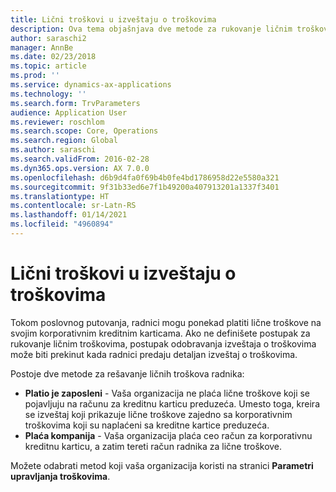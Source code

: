 ```yaml
---
title: Lični troškovi u izveštaju o troškovima
description: Ova tema objašnjava dve metode za rukovanje ličnim troškovima radnika u usluzi Microsoft Dynamics 365 Finance.
author: saraschi2
manager: AnnBe
ms.date: 02/23/2018
ms.topic: article
ms.prod: ''
ms.service: dynamics-ax-applications
ms.technology: ''
ms.search.form: TrvParameters
audience: Application User
ms.reviewer: roschlom
ms.search.scope: Core, Operations
ms.search.region: Global
ms.author: saraschi
ms.search.validFrom: 2016-02-28
ms.dyn365.ops.version: AX 7.0.0
ms.openlocfilehash: d6b9d4fa0f69b4b0fe4bd1786958d22e5580a321
ms.sourcegitcommit: 9f31b33ed6e7f1b49200a407913201a1337f3401
ms.translationtype: HT
ms.contentlocale: sr-Latn-RS
ms.lasthandoff: 01/14/2021
ms.locfileid: "4960894"
---
```

# <a name="personal-expenses-on-an-expense-report"></a>Lični troškovi u izveštaju o troškovima

Tokom poslovnog putovanja, radnici mogu ponekad platiti lične troškove na svojim korporativnim kreditnim karticama. Ako ne definišete postupak za rukovanje ličnim troškovima, postupak odobravanja izveštaja o troškovima može biti prekinut kada radnici predaju detaljan izveštaj o troškovima. 

Postoje dve metode za rešavanje ličnih troškova radnika:

- **Platio je zaposleni** - Vaša organizacija ne plaća lične troškove koji se pojavljuju na računu za kreditnu karticu preduzeća. Umesto toga, kreira se izveštaj koji prikazuje lične troškove zajedno sa korporativnim troškovima koji su naplaćeni sa kreditne kartice preduzeća.
- **Plaća kompanija** - Vaša organizacija plaća ceo račun za korporativnu kreditnu karticu, a zatim tereti račun radnika za lične troškove.

Možete odabrati metod koji vaša organizacija koristi na stranici **Parametri upravljanja troškovima**.
